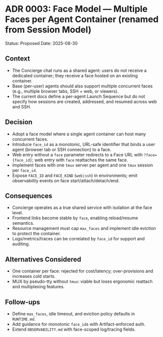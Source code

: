 # ADR 0003: Face Model — Multiple Faces per Agent Container (renamed from Session Model)

Status: Proposed Date: 2025-08-30

## Context

- The Concierge chat runs as a shared agent: users do not receive a dedicated container; they
  receive a face hosted on an existing container.
- Base (per-user) agents should also support multiple concurrent faces (e.g., multiple browser tabs,
  SSH + web, or viewers).
- The current docs define a per-agent Launch Sequence but do not specify how sessions are created,
  addressed, and resumed across web and SSH.

## Decision

- Adopt a face model where a single agent container can host many concurrent faces.
- Introduce `face_id` as a monotonic, URL-safe identifier that binds a user agent (browser tab or
  SSH connection) to a face.
- Web entry without a `face` parameter redirects to a Face URL with `?face={face_id}`; web entry
  with `face` reattaches the same face.
- Implement faces with one `tmux` server per agent and one `tmux` session per `face_id`.
- Expose `FACE_ID` and `FACE_KIND` (`web|ssh`) in environments; emit observability events on face
  start/attach/detach/end.

## Consequences

- Concierge operates as a true shared service with isolation at the face level.
- Frontend links become stable by `face`, enabling reload/resume semantics.
- Resource management must cap `max_faces` and implement idle eviction to protect the container.
- Logs/metrics/traces can be correlated by `face_id` for support and auditing.

## Alternatives Considered

- One container per face: rejected for cost/latency; over-provisions and increases cold starts.
- MUX by pseudo-tty without `tmux`: viable but loses ergonomic reattach and multiplexing features.

## Follow-ups

- Define `max_faces`, idle timeout, and eviction policy defaults in `RUNTIME.md`.
- Add guidance for monotonic `face_id`s with Artifact-enforced auth.
- Extend `OBSERVABILITY.md` with face-scoped log/tracing fields.
